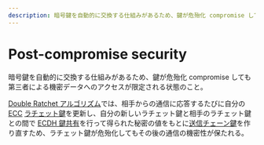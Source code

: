 ```yaml
---
description: 暗号鍵を自動的に交換する仕組みがあるため、鍵が危殆化 compromise しても第三者による機密データへのアクセスが限定される状態のこと。
---
```


# Post-compromise security

暗号鍵を自動的に交換する仕組みがあるため、鍵が危殆化 compromise しても第三者による機密データへのアクセスが限定される状態のこと。

[Double Ratchet アルゴリズム](/cryptography/double-ratchet-algorithm)では、相手からの通信に応答するたびに自分の [ECC](https://ja.wikipedia.org/wiki/楕円曲線暗号) [ラチェット鍵](/cryptography/double-ratchet-algorithm#用語)を更新し、自分の新しいラチェット鍵と相手のラチェット鍵との間で [ECDH 鍵共有](https://ja.wikipedia.org/wiki/楕円曲線ディフィー・ヘルマン鍵共有)を行って得られた秘密の値をもとに[送信チェーン鍵](/cryptography/double-ratchet-algorithm#用語)を作り直すため、ラチェット鍵が危殆化してもその後の通信の機密性が保たれる。
